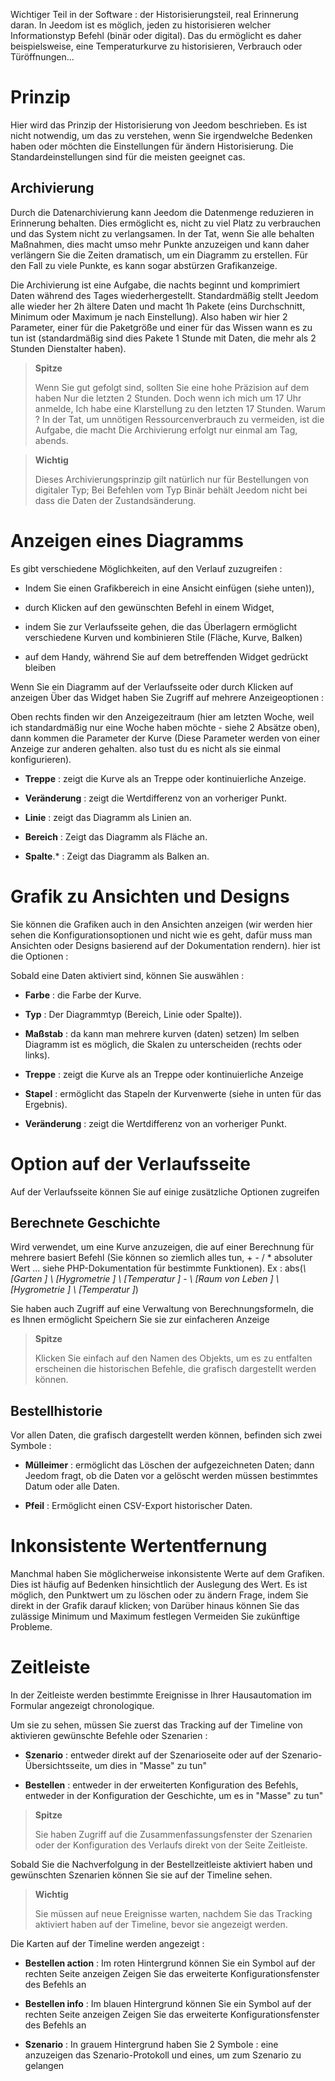 Wichtiger Teil in der Software : der Historisierungsteil, real
Erinnerung daran. In Jeedom ist es möglich, jeden zu historisieren
welcher Informationstyp Befehl (binär oder digital). Das du
ermöglicht es daher beispielsweise, eine Temperaturkurve zu historisieren,
Verbrauch oder Türöffnungen…

Prinzip 
========

Hier wird das Prinzip der Historisierung von Jeedom beschrieben. Es ist nicht
notwendig, um das zu verstehen, wenn Sie irgendwelche Bedenken haben
oder möchten die Einstellungen für ändern
Historisierung. Die Standardeinstellungen sind für die meisten geeignet
cas.

Archivierung 
---------

Durch die Datenarchivierung kann Jeedom die Datenmenge reduzieren
in Erinnerung behalten. Dies ermöglicht es, nicht zu viel Platz zu verbrauchen und
das System nicht zu verlangsamen. In der Tat, wenn Sie alle behalten
Maßnahmen, dies macht umso mehr Punkte anzuzeigen und kann daher
verlängern Sie die Zeiten dramatisch, um ein Diagramm zu erstellen. Für den Fall
zu viele Punkte, es kann sogar abstürzen
Grafikanzeige.

Die Archivierung ist eine Aufgabe, die nachts beginnt und komprimiert
Daten während des Tages wiederhergestellt. Standardmäßig stellt Jeedom alle wieder her
2h ältere Daten und macht 1h Pakete (eins
Durchschnitt, Minimum oder Maximum je nach Einstellung). Also haben wir
hier 2 Parameter, einer für die Paketgröße und einer für das Wissen
wann es zu tun ist (standardmäßig sind dies Pakete
1 Stunde mit Daten, die mehr als 2 Stunden Dienstalter haben).

> **Spitze**
>
> Wenn Sie gut gefolgt sind, sollten Sie eine hohe Präzision auf dem haben
> Nur die letzten 2 Stunden. Doch wenn ich mich um 17 Uhr anmelde,
> Ich habe eine Klarstellung zu den letzten 17 Stunden. Warum ? In der Tat,
> um unnötigen Ressourcenverbrauch zu vermeiden, ist die Aufgabe, die macht
> Die Archivierung erfolgt nur einmal am Tag, abends.

> **Wichtig**
>
> Dieses Archivierungsprinzip gilt natürlich nur für Bestellungen von
> digitaler Typ; Bei Befehlen vom Typ Binär behält Jeedom nicht bei
> dass die Daten der Zustandsänderung.

Anzeigen eines Diagramms 
========================

Es gibt verschiedene Möglichkeiten, auf den Verlauf zuzugreifen :

-   Indem Sie einen Grafikbereich in eine Ansicht einfügen (siehe unten)),

-   durch Klicken auf den gewünschten Befehl in einem Widget,

-   indem Sie zur Verlaufsseite gehen, die das Überlagern ermöglicht
    verschiedene Kurven und kombinieren Stile (Fläche, Kurve, Balken)

-   auf dem Handy, während Sie auf dem betreffenden Widget gedrückt bleiben

Wenn Sie ein Diagramm auf der Verlaufsseite oder durch Klicken auf anzeigen
Über das Widget haben Sie Zugriff auf mehrere Anzeigeoptionen :

Oben rechts finden wir den Anzeigezeitraum (hier am letzten
Woche, weil ich standardmäßig nur eine Woche haben möchte - siehe
2 Absätze oben), dann kommen die Parameter der Kurve
(Diese Parameter werden von einer Anzeige zur anderen gehalten. also tust du es nicht
als sie einmal konfigurieren).

-   **Treppe** : zeigt die Kurve als an
    Treppe oder kontinuierliche Anzeige.

-   **Veränderung** : zeigt die Wertdifferenz von an
    vorheriger Punkt.

-   **Linie** : zeigt das Diagramm als Linien an.

-   **Bereich** : Zeigt das Diagramm als Fläche an.

-   **Spalte**\.* : Zeigt das Diagramm als Balken an.

Grafik zu Ansichten und Designs 
=====================================

Sie können die Grafiken auch in den Ansichten anzeigen (wir werden hier sehen
die Konfigurationsoptionen und nicht wie es geht, dafür muss man
Ansichten oder Designs basierend auf der Dokumentation rendern). hier ist
die Optionen :

Sobald eine Daten aktiviert sind, können Sie auswählen :

-   **Farbe** : die Farbe der Kurve.

-   **Typ** : Der Diagrammtyp (Bereich, Linie oder Spalte)).

-   **Maßstab** : da kann man mehrere kurven (daten) setzen)
    Im selben Diagramm ist es möglich, die Skalen zu unterscheiden
    (rechts oder links).

-   **Treppe** : zeigt die Kurve als an
    Treppe oder kontinuierliche Anzeige

-   **Stapel** : ermöglicht das Stapeln der Kurvenwerte (siehe in
    unten für das Ergebnis).

-   **Veränderung** : zeigt die Wertdifferenz von an
    vorheriger Punkt.

Option auf der Verlaufsseite 
===============================

Auf der Verlaufsseite können Sie auf einige zusätzliche Optionen zugreifen

Berechnete Geschichte 
------------------

Wird verwendet, um eine Kurve anzuzeigen, die auf einer Berechnung für mehrere basiert
Befehl (Sie können so ziemlich alles tun, + - / \* absoluter Wert ... siehe
PHP-Dokumentation für bestimmte Funktionen). Ex :
abs(*\ [Garten \] \ [Hygrometrie \] \ [Temperatur \]* - *\ [Raum von
Leben \] \ [Hygrometrie \] \ [Temperatur \]*)

Sie haben auch Zugriff auf eine Verwaltung von Berechnungsformeln, die es Ihnen ermöglicht
Speichern Sie sie zur einfacheren Anzeige

> **Spitze**
>
> Klicken Sie einfach auf den Namen des Objekts, um es zu entfalten
> erscheinen die historischen Befehle, die grafisch dargestellt werden können.

Bestellhistorie 
----------------------

Vor allen Daten, die grafisch dargestellt werden können, befinden sich zwei Symbole :

-   **Mülleimer** : ermöglicht das Löschen der aufgezeichneten Daten; dann
    Jeedom fragt, ob die Daten vor a gelöscht werden müssen
    bestimmtes Datum oder alle Daten.

-   **Pfeil** : Ermöglicht einen CSV-Export historischer Daten.

Inkonsistente Wertentfernung 
=================================

Manchmal haben Sie möglicherweise inkonsistente Werte auf dem
Grafiken. Dies ist häufig auf Bedenken hinsichtlich der Auslegung des
Wert. Es ist möglich, den Punktwert um zu löschen oder zu ändern
Frage, indem Sie direkt in der Grafik darauf klicken; von
Darüber hinaus können Sie das zulässige Minimum und Maximum festlegen
Vermeiden Sie zukünftige Probleme.

Zeitleiste 
========

In der Zeitleiste werden bestimmte Ereignisse in Ihrer Hausautomation im Formular angezeigt
chronologique.

Um sie zu sehen, müssen Sie zuerst das Tracking auf der Timeline von aktivieren
gewünschte Befehle oder Szenarien :

-   **Szenario** : entweder direkt auf der Szenarioseite oder auf der
    Szenario-Übersichtsseite, um dies in "Masse" zu tun"

-   **Bestellen** : entweder in der erweiterten Konfiguration des Befehls,
    entweder in der Konfiguration der Geschichte, um es in "Masse" zu tun"

> **Spitze**
>
> Sie haben Zugriff auf die Zusammenfassungsfenster der Szenarien oder der
> Konfiguration des Verlaufs direkt von der Seite
> Zeitleiste.

Sobald Sie die Nachverfolgung in der Bestellzeitleiste aktiviert haben und
gewünschten Szenarien können Sie sie auf der Timeline sehen.

> **Wichtig**
>
> Sie müssen auf neue Ereignisse warten, nachdem Sie das Tracking aktiviert haben
> auf der Timeline, bevor sie angezeigt werden.

Die Karten auf der Timeline werden angezeigt :

-   **Bestellen action** : Im roten Hintergrund können Sie ein Symbol auf der rechten Seite anzeigen
    Zeigen Sie das erweiterte Konfigurationsfenster des Befehls an

-   **Bestellen info** : Im blauen Hintergrund können Sie ein Symbol auf der rechten Seite anzeigen
    Zeigen Sie das erweiterte Konfigurationsfenster des Befehls an

-   **Szenario** : In grauem Hintergrund haben Sie 2 Symbole : eine anzuzeigen
    das Szenario-Protokoll und eines, um zum Szenario zu gelangen



